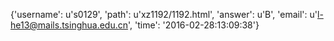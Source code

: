{'username': u's0129', 'path': u'xz1192/1192.html', 'answer': u'B', 'email': u'l-he13@mails.tsinghua.edu.cn', 'time': '2016-02-28:13:09:38'}